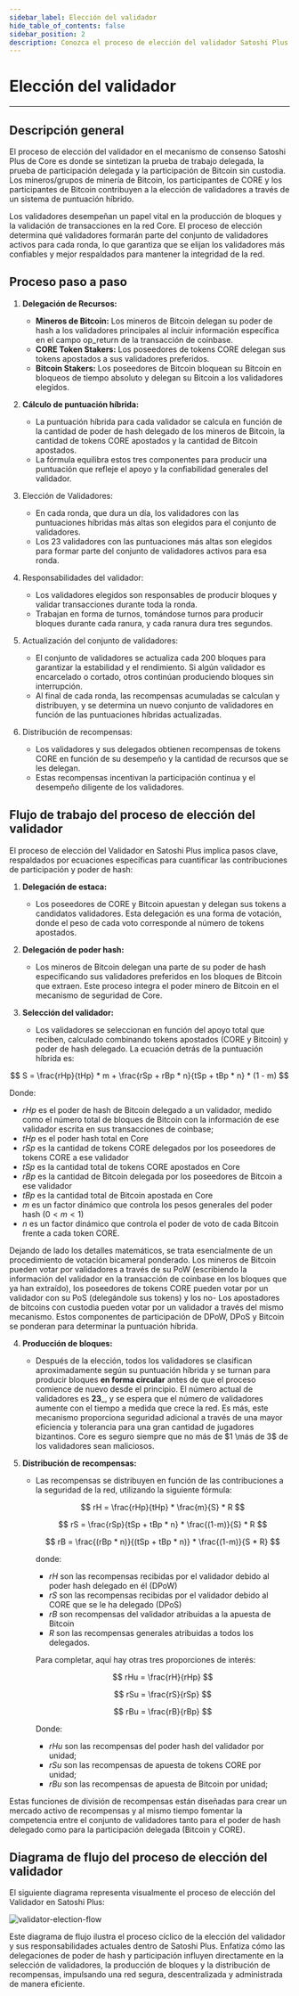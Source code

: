 ```yaml
---
sidebar_label: Elección del validador
hide_table_of_contents: false
sidebar_position: 2
description: Conozca el proceso de elección del validador Satoshi Plus
---
```


# Elección del validador

---

## Descripción general

El proceso de elección del validador en el mecanismo de consenso Satoshi Plus de Core es donde se sintetizan la prueba de trabajo delegada, la prueba de participación delegada y la participación de Bitcoin sin custodia. Los mineros/grupos de minería de Bitcoin, los participantes de CORE y los participantes de Bitcoin contribuyen a la elección de validadores a través de un sistema de puntuación híbrido.

Los validadores desempeñan un papel vital en la producción de bloques y la validación de transacciones en la red Core. El proceso de elección determina qué validadores formarán parte del conjunto de validadores activos para cada ronda, lo que garantiza que se elijan los validadores más confiables y mejor respaldados para mantener la integridad de la red.

## Proceso paso a paso

1. **Delegación de Recursos:**
   - **Mineros de Bitcoin:** Los mineros de Bitcoin delegan su poder de hash a los validadores principales al incluir información específica en el campo op_return de la transacción de coinbase.
   - **CORE Token Stakers:** Los poseedores de tokens CORE delegan sus tokens apostados a sus validadores preferidos.
   - **Bitcoin Stakers:** Los poseedores de Bitcoin bloquean su Bitcoin en bloqueos de tiempo absoluto y delegan su Bitcoin a los validadores elegidos.

2. **Cálculo de puntuación híbrida:**
   - La puntuación híbrida para cada validador se calcula en función de la cantidad de poder de hash delegado de los mineros de Bitcoin, la cantidad de tokens CORE apostados y la cantidad de Bitcoin apostados.
   - La fórmula equilibra estos tres componentes para producir una puntuación que refleje el apoyo y la confiabilidad generales del validador.

3. Elección de Validadores:
   - En cada ronda, que dura un día, los validadores con las puntuaciones híbridas más altas son elegidos para el conjunto de validadores.
   - Los 23 validadores con las puntuaciones más altas son elegidos para formar parte del conjunto de validadores activos para esa ronda.

4. Responsabilidades del validador:
   - Los validadores elegidos son responsables de producir bloques y validar transacciones durante toda la ronda.
   - Trabajan en forma de turnos, tomándose turnos para producir bloques durante cada ranura, y cada ranura dura tres segundos.

5. Actualización del conjunto de validadores:
   - El conjunto de validadores se actualiza cada 200 bloques para garantizar la estabilidad y el rendimiento. Si algún validador es encarcelado o cortado, otros continúan produciendo bloques sin interrupción.
   - Al final de cada ronda, las recompensas acumuladas se calculan y distribuyen, y se determina un nuevo conjunto de validadores en función de las puntuaciones híbridas actualizadas.

6. Distribución de recompensas:
   - Los validadores y sus delegados obtienen recompensas de tokens CORE en función de su desempeño y la cantidad de recursos que se les delegan.
   - Estas recompensas incentivan la participación continua y el desempeño diligente de los validadores.

## Flujo de trabajo del proceso de elección del validador

El proceso de elección del Validador en Satoshi Plus implica pasos clave, respaldados por ecuaciones específicas para cuantificar las contribuciones de participación y poder de hash:

1. **Delegación de estaca:**
   - Los poseedores de CORE y Bitcoin apuestan y delegan sus tokens a candidatos validadores. Esta delegación es una forma de votación, donde el peso de cada voto corresponde al número de tokens apostados.

2. **Delegación de poder hash:**
   - Los mineros de Bitcoin delegan una parte de su poder de hash especificando sus validadores preferidos en los bloques de Bitcoin que extraen. Este proceso integra el poder minero de Bitcoin en el mecanismo de seguridad de Core.

3. **Selección del validador:**
   - Los validadores se seleccionan en función del apoyo total que reciben, calculado combinando tokens apostados (CORE y Bitcoin) y poder de hash delegado. La ecuación detrás de la puntuación híbrida es:

$$
 S = \frac{rHp}{tHp} * m + \frac{rSp + rBp * n}{tSp + tBp * n} * (1 - m) 
$$

Donde:

- $rHp$ es el poder de hash de Bitcoin delegado a un validador, medido como el número total de bloques de Bitcoin con la información de ese validador escrita en sus transacciones de coinbase;
- $tHp$ es el poder hash total en Core
- $rSp$ es la cantidad de tokens CORE delegados por los poseedores de tokens CORE a ese validador
- $tSp$ es la cantidad total de tokens CORE apostados en Core
- $rBp$ es la cantidad de Bitcoin delegada por los poseedores de Bitcoin a ese validador
- $tBp$ es la cantidad total de Bitcoin apostada en Core
- $m$ es un factor dinámico que controla los pesos generales del poder hash $(0 <m <1)$
- $n$ es un factor dinámico que controla el poder de voto de cada Bitcoin frente a cada token CORE.

Dejando de lado los detalles matemáticos, se trata esencialmente de un procedimiento de votación bicameral ponderado. Los mineros de Bitcoin pueden votar por validadores a través de su PoW (escribiendo la información del validador en la transacción de coinbase en los bloques que ya han extraído), los poseedores de tokens CORE pueden votar por un validador con su PoS (delegándole sus tokens) y los no- Los apostadores de bitcoins con custodia pueden votar por un validador a través del mismo mecanismo. Estos componentes de participación de DPoW, DPoS y Bitcoin se ponderan para determinar la puntuación híbrida.

4. **Producción de bloques:**
   - Después de la elección, todos los validadores se clasifican aproximadamente según su puntuación híbrida y se turnan para producir bloques **en forma circular** antes de que el proceso comience de nuevo desde el principio. El número actual de validadores es **23**_, y se espera que el número de validadores aumente con el tiempo a medida que crece la red. Es más, este mecanismo proporciona seguridad adicional a través de una mayor eficiencia y tolerancia para una gran cantidad de jugadores bizantinos. Core es seguro siempre que no más de $1 \más de 3$ de los validadores sean maliciosos.

5. **Distribución de recompensas:**
   - Las recompensas se distribuyen en función de las contribuciones a la seguridad de la red, utilizando la siguiente fórmula:

     $$
        rH = \frac{rHp}{tHp} * \frac{m}{S} * R
     $$

     $$
        rS = \frac{rSp}{tSp + tBp * n} * \frac{(1-m)}{S} * R
     $$

     $$
        rB = \frac{(rBp * n)}{(tSp + tBp * n)} * \frac{(1-m)}{S * R}
     $$

     donde:

     - $rH$ son las recompensas recibidas por el validador debido al poder hash delegado en él (DPoW)
     - $rS$ son las recompensas recibidas por el validador debido al CORE que se le ha delegado (DPoS)
     - $rB$ son recompensas del validador atribuidas a la apuesta de Bitcoin
     - $R$ son las recompensas generales atribuidas a todos los delegados.

     Para completar, aquí hay otras tres proporciones de interés:

     $$
        rHu = \frac{rH}{rHp}
     $$

     $$
        rSu = \frac{rS}{rSp}
     $$

     $$
        rBu = \frac{rB}{rBp}
     $$

     Donde:

     - $rHu$ son las recompensas del poder hash del validador por unidad;
     - $rSu$ son las recompensas de apuesta de tokens CORE por unidad;
     - $rBu$ son las recompensas de apuesta de Bitcoin por unidad;

Estas funciones de división de recompensas están diseñadas para crear un mercado activo de recompensas y al mismo tiempo fomentar la competencia entre el conjunto de validadores tanto para el poder de hash delegado como para la participación delegada (Bitcoin y CORE).

## Diagrama de flujo del proceso de elección del validador

El siguiente diagrama representa visualmente el proceso de elección del Validador en Satoshi Plus:

![validator-election-flow](../../../../static/img/staoshi-plus/validator-election-flow.png)

Este diagrama de flujo ilustra el proceso cíclico de la elección del validador y sus responsabilidades actuales dentro de Satoshi Plus. Enfatiza cómo las delegaciones de poder de hash y participación influyen directamente en la selección de validadores, la producción de bloques y la distribución de recompensas, impulsando una red segura, descentralizada y administrada de manera eficiente.
